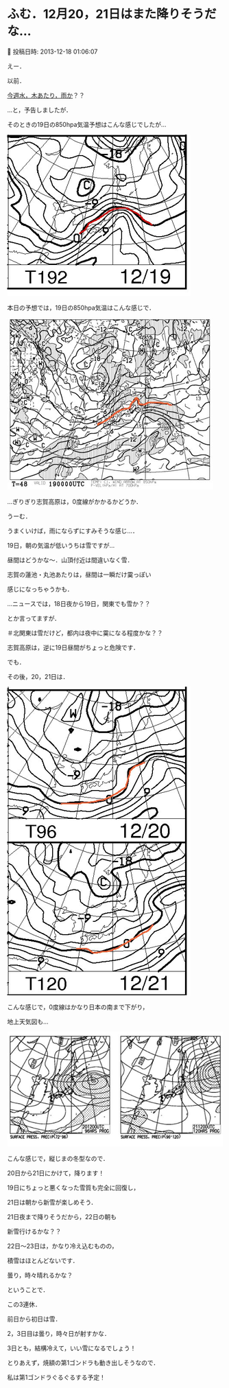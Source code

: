 # ふむ．12月20，21日はまた降りそうだな…

📅 投稿日時: 2013-12-18 01:06:07

えー．





以前．


[今週水，木あたり，雨か](e637ebc2b81ec9bb31eb6d54b2ed67de3.md)？？


…と，予告しましたが．





そのときの19日の850hpa気温予想はこんな感じでしたが…




![aab4b64c4fb995e4ab63eee963bf2bd6.jpg](images/aab4b64c4fb995e4ab63eee963bf2bd6.jpg)




本日の予想では，19日の850hpa気温はこんな感じで．




![549606168680570f25cf92327067b001.jpg](images/549606168680570f25cf92327067b001.jpg)




…ぎりぎり志賀高原は，0度線がかかるかどうか．





うーむ．


うまくいけば，雨にならずにすみそうな感じ…．


19日，朝の気温が低いうちは雪ですが…


昼間はどうかな～．山頂付近は間違いなく雪．


志賀の蓮池・丸池あたりは，昼間は一瞬だけ霙っぽい


感じになっちゃうかも．





…ニュースでは，18日夜から19日，関東でも雪か？？


とか言ってますが．


＃北関東は雪だけど，都内は夜中に霙になる程度かな？？


志賀高原は，逆に19日昼間がちょっと危険です．





でも．


その後，20，21日は．




![43b0f5325805d269eb7cb5b85fdcd9c8.jpg](images/43b0f5325805d269eb7cb5b85fdcd9c8.jpg)




こんな感じで，0度線はかなり日本の南まで下がり，


地上天気図も…




![34a108c523c835ec0199f229932f64a6.jpg](images/34a108c523c835ec0199f229932f64a6.jpg)




こんな感じで，縦じまの冬型なので．





20日から21日にかけて，降ります！


19日にちょっと悪くなった雪質も完全に回復し，


21日は朝から新雪が楽しめそう．


21日夜まで降りそうだから，22日の朝も


新雪行けるかな？？





22日～23日は，かなり冷え込むものの，


積雪はほとんどないです．


曇り，時々晴れるかな？





ということで．


この3連休．


前日から初日は雪．


2，3日目は曇り，時々日が射すかな．


3日とも，結構冷えて，いい雪になるでしょう！





とりあえず，焼額の第1ゴンドラも動き出しそうなので．


私は第1ゴンドラぐるぐるする予定！
